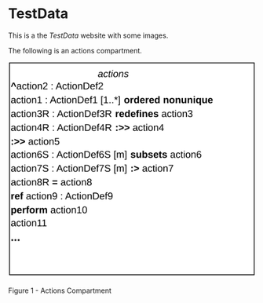 # TestData

This is a the _TestData_ website with some images.

The following is an actions compartment.

![actions-compartment](images/List-Compartment-Actions.svg)

Figure 1 - Actions Compartment